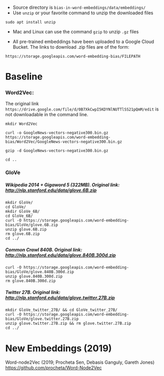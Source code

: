 - Source directory is `bias-in-word-embeddings/data/embeddings/`
- Use `unzip` or your favorite command to unzip the downloaded files
```
sudo apt install unzip
```
- Mac and Linux can use the command `gzip` to unzip `.gz` files

- All pre-trained embeddings have been uploaded to a Google Cloud Bucket. The links to download .zip files are of the form:

```https://storage.googleapis.com/word-embedding-bias/FILEPATH```
   
  
# Baseline


### Word2Vec: 
The original link `https://drive.google.com/file/d/0B7XkCwpI5KDYNlNUTTlSS21pQmM/edit` is not downloadable in the command line.
```
mkdir Word2Vec

curl -o GoogleNews-vectors-negative300.bin.gz https://storage.googleapis.com/word-embedding-bias/Word2Vec/GoogleNews-vectors-negative300.bin.gz

gzip -d GoogleNews-vectors-negative300.bin.gz

cd .. 
```


### GloVe 

##### Wikipedia 2014 + Gigaword 5 (322MB). Original link: http://nlp.stanford.edu/data/glove.6B.zip

```
mkdir GloVe/
cd GloVe/
mkdir GloVe_6B/
cd GloVe_6B/
curl -O https://storage.googleapis.com/word-embedding-bias/GloVe/glove.6B.zip
unzip glove.6B.zip
rm glove.6B.zip 
cd ../
```

##### Common Crawl 840B. Original link: http://nlp.stanford.edu/data/glove.840B.300d.zip

```
curl -O https://storage.googleapis.com/word-embedding-bias/GloVe/glove.840B.300d.zip
unzip glove.840B.300d.zip 
rm glove.840B.300d.zip
```

##### Twitter 27B. Original link: http://nlp.stanford.edu/data/glove.twitter.27B.zip

```
mkdir GloVe_twitter_27B/ && cd GloVe_twitter_27B/
curl -O https://storage.googleapis.com/word-embedding-bias/GloVe/glove.twitter.27B.zip
unzip glove.twitter.27B.zip && rm glove.twitter.27B.zip
cd ../
```



# New Embeddings (2019) 



Word-node2Vec (2019; Procheta Sen, Debasis Ganguly, Gareth Jones)
https://github.com/procheta/Word-Node2Vec



